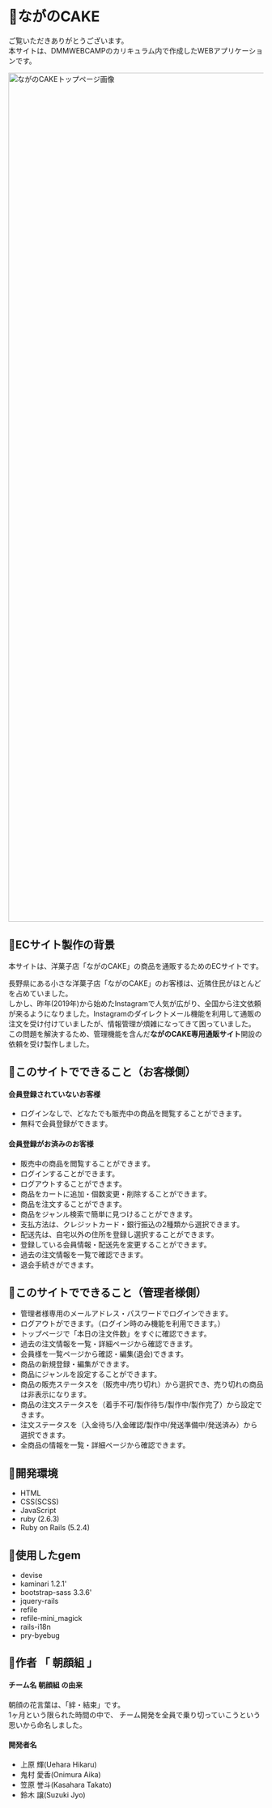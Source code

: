 # 🍰ながのCAKE

ご覧いただきありがとうございます。  </br>
本サイトは、DMMWEBCAMPのカリキュラム内で作成したWEBアプリケーションです。 
 
<img width="1677" alt="ながのCAKEトップページ画像" src="https://user-images.githubusercontent.com/69783418/98620931-9687d080-2349-11eb-9a03-da61bb590eed.png">

## 🍰ECサイト製作の背景

本サイトは、洋菓子店「ながのCAKE」の商品を通販するためのECサイトです。

長野県にある小さな洋菓子店「ながのCAKE」のお客様は、近隣住民がほとんどを占めていました。</br>
しかし、昨年(2019年)から始めたInstagramで人気が広がり、全国から注文依頼が来るようになりました。Instagramのダイレクトメール機能を利用して通販の注文を受け付けていましたが、情報管理が煩雑になってきて困っていました。</br>
この問題を解決するため、管理機能を含んだ**ながのCAKE専用通販サイト**開設の依頼を受け製作しました。

## 🍰このサイトでできること（お客様側）

#### 会員登録されていないお客様
* ログインなしで、どなたでも販売中の商品を閲覧することができます。
* 無料で会員登録ができます。

#### 会員登録がお済みのお客様
* 販売中の商品を閲覧することができます。
* ログインすることができます。
* ログアウトすることができます。
* 商品をカートに追加・個数変更・削除することができます。
* 商品を注文することができます。
* 商品をジャンル検索で簡単に見つけることができます。
* 支払方法は、クレジットカード・銀行振込の2種類から選択できます。
* 配送先は、自宅以外の住所を登録し選択することができます。
* 登録している会員情報・配送先を変更することができます。
* 過去の注文情報を一覧で確認できます。
* 退会手続きができます。

## 🍰このサイトでできること（管理者様側）

* 管理者様専用のメールアドレス・パスワードでログインできます。
* ログアウトができます。（ログイン時のみ機能を利用できます。）
* トップページで「本日の注文件数」をすぐに確認できます。
* 過去の注文情報を一覧・詳細ページから確認できます。
* 会員様を一覧ページから確認・編集(退会)できます。
* 商品の新規登録・編集ができます。
* 商品にジャンルを設定することができます。
* 商品の販売ステータスを（販売中/売り切れ）から選択でき、売り切れの商品は非表示になります。
* 商品の注文ステータスを（着手不可/製作待ち/製作中/製作完了）から設定できます。
* 注文ステータスを（入金待ち/入金確認/製作中/発送準備中/発送済み）から選択できます。
* 全商品の情報を一覧・詳細ページから確認できます。

## 🍰開発環境

* HTML
* CSS(SCSS)
* JavaScript
* ruby (2.6.3)
* Ruby on Rails (5.2.4)

## 🍰使用したgem

* devise
* kaminari 1.2.1'
* bootstrap-sass 3.3.6'
* jquery-rails
* refile
* refile-mini_magick
* rails-i18n
* pry-byebug

## 🍰作者 「 朝顔組 」

#### チーム名 朝顔組 の由来
朝顔の花言葉は、「絆・結束」です。</br>
1ヶ月という限られた時間の中で、
チーム開発を全員で乗り切っていこうという思いから命名しました。

#### 開発者名

* 上原 輝(Uehara Hikaru)
* 鬼村 愛香(Onimura Aika)
* 笠原 誉斗(Kasahara Takato)
* 鈴木 譲(Suzuki Jyo)
